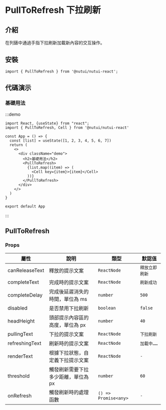 # PullToRefresh 下拉刷新

## 介紹

在列錶中通過手指下拉刷新加載新內容的交互操作。

## 安裝

```tsx
import { PullToRefresh } from '@nutui/nutui-react';
```

## 代碼演示

### 基礎用法

:::demo

```tsx
import React, {useState} from "react";
import { PullToRefresh, Cell } from '@nutui/nutui-react'

const App = () => {
  const [list] = useState([1, 2, 3, 4, 5, 6, 7])
  return (
    <>
      <div className="demo">
        <h2>基礎用法</h2>
        <PullToRefresh>
          {list.map((item) => (
            <Cell key={item}>{item}</Cell>
          ))}
        </PullToRefresh>
      </div>
    </>
  )
}

export default App
```

:::

## PullToRefresh

### Props

| 屬性 | 說明 | 類型 | 默認值 |
| --- | --- | --- | --- |
| canReleaseText | 釋放的提示文案 | `ReactNode` | `釋放立即刷新` |
| completeText | 完成時的提示文案 | `ReactNode` | `刷新成功` |
| completeDelay | 完成後延遲消失的時間，單位為 ms | `number` | `500` |
| disabled | 是否禁用下拉刷新 | `boolean` | `false` |
| headHeight | 頭部提示內容區的高度，單位為 px | `number` | `40` |
| pullingText | 下拉的提示文案 | `ReactNode` | `下拉刷新` |
| refreshingText | 刷新時的提示文案 | `ReactNode` | `加載中……` |
| renderText | 根據下拉狀態，自定義下拉提示文案 | `ReactNode` | `-` |
| threshold | 觸發刷新需要下拉多少距離，單位為 px | `number` | `60` |
| onRefresh | 觸發刷新時的處理函數 | `() => Promise<any>` | `-` |